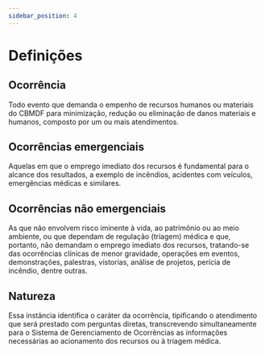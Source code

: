 ```yaml
---
sidebar_position: 4
---
```


# Definições

## Ocorrência
Todo evento que demanda o empenho de recursos humanos ou materiais do CBMDF para minimização, redução ou eliminação de 
danos materiais e humanos, composto por um ou mais atendimentos.

## Ocorrências emergenciais
Aquelas em que o emprego imediato dos recursos é fundamental para o alcance dos resultados, a exemplo de 
incêndios, acidentes com veículos, emergências médicas e similares.

## Ocorrências não emergenciais
As que não envolvem risco iminente à vida, ao patrimônio ou ao meio ambiente, ou que dependam de regulação
(triagem) médica e que, portanto, não demandam o emprego imediato dos recursos, tratando-se das ocorrências clínicas de menor gravidade, operações em eventos, demonstrações, palestras, vistorias, análise de projetos, perícia de incêndio, dentre outras.

## Natureza
Essa instância identifica o caráter da ocorrência, tipificando o atendimento que será prestado com perguntas diretas, transcrevendo simultaneamente para o Sistema de Gerenciamento de Ocorrências as informações necessárias ao acionamento dos recursos ou à triagem médica.

